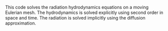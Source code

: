 This code solves the radiation hydrodynamics equations on a moving Eulerian mesh. The hydrodynamics is solved explicitly using second order in space and time. The radiation is solved implicitly using the diffusion approximation. 
